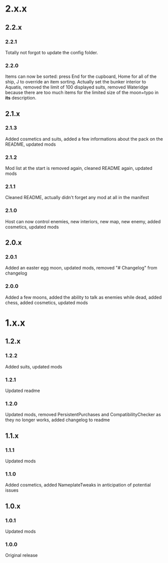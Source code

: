 # 2.x.x
## 2.2.x
### 2.2.1
Totally not forgot to update the config folder.
### 2.2.0
Items can now be sorted: press End for the cupboard, Home for all of the ship, J to override an item sorting. Actually set the bunker interior to Aquatis, removed the limit of 100 displayed suits, removed Wateridge because there are too much items for the limited size of the moon+typo in **its** description.
## 2.1.x
### 2.1.3
Added cosmetics and suits, added a few informations about the pack on the README, updated mods
### 2.1.2
Mod list at the start is removed again, cleaned README again, updated mods
### 2.1.1
Cleaned README, actually didn't forget any mod at all in the manifest
### 2.1.0
Host can now control enemies, new interiors, new map, new enemy, added cosmetics, updated mods
## 2.0.x
### 2.0.1
Added an easter egg moon, updated mods, removed "# Changelog" from changelog
### 2.0.0
Added a few moons, added the ability to talk as enemies while dead, added chess, added cosmetics, updated mods
# 1.x.x
## 1.2.x
### 1.2.2
Added suits, updated mods
### 1.2.1
Updated readme
### 1.2.0
Updated mods, removed PersistentPurchases and CompatibilityChecker as they no longer works, added changelog to readme
## 1.1.x
### 1.1.1
Updated mods
### 1.1.0
Added cosmetics, added NameplateTweaks in anticipation of potential issues
## 1.0.x
### 1.0.1
Updated mods
### 1.0.0
Original release
